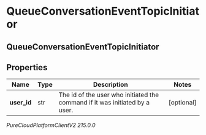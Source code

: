 # QueueConversationEventTopicInitiator

## QueueConversationEventTopicInitiator

## Properties

|Name | Type | Description | Notes|
|------------ | ------------- | ------------- | -------------|
| **user_id** | str | The id of the user who initiated the command if it was initiated by a user. | [optional] |



_PureCloudPlatformClientV2 215.0.0_
